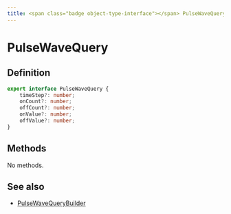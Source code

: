 ```yaml
---
title: <span class="badge object-type-interface"></span> PulseWaveQuery
---
```

# <span class="badge object-type-interface"></span> PulseWaveQuery

## Definition

```typescript
export interface PulseWaveQuery {
	timeStep?: number;
	onCount?: number;
	offCount?: number;
	onValue?: number;
	offValue?: number;
}

```
## Methods

No methods.
## See also

 * <span class="badge builder"></span> [PulseWaveQueryBuilder](./builder-PulseWaveQueryBuilder.md)
